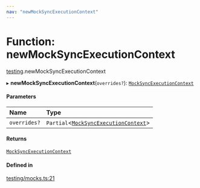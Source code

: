 ```yaml
---
nav: "newMockSyncExecutionContext"
---
```

# Function: newMockSyncExecutionContext

[testing](../modules/testing.md).newMockSyncExecutionContext

▸ **newMockSyncExecutionContext**(`overrides?`): [`MockSyncExecutionContext`](../interfaces/testing.MockSyncExecutionContext.md)

#### Parameters

| Name | Type |
| :------ | :------ |
| `overrides?` | `Partial`<[`MockSyncExecutionContext`](../interfaces/testing.MockSyncExecutionContext.md)\> |

#### Returns

[`MockSyncExecutionContext`](../interfaces/testing.MockSyncExecutionContext.md)

#### Defined in

[testing/mocks.ts:21](https://github.com/coda/packs-sdk/blob/main/testing/mocks.ts#L21)
